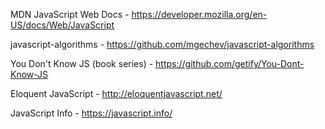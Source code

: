 
MDN JavaScript Web Docs - https://developer.mozilla.org/en-US/docs/Web/JavaScript

javascript-algorithms - https://github.com/mgechev/javascript-algorithms

You Don't Know JS (book series) - https://github.com/getify/You-Dont-Know-JS

Eloquent JavaScript - http://eloquentjavascript.net/

JavaScript Info - https://javascript.info/


